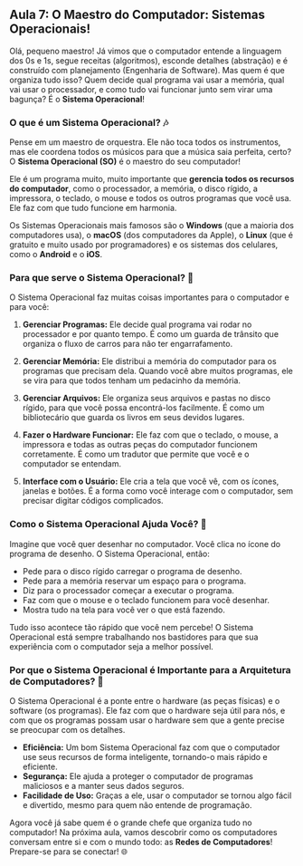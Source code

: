 ## Aula 7: O Maestro do Computador: Sistemas Operacionais!

Olá, pequeno maestro! Já vimos que o computador entende a linguagem dos 0s e 1s, segue receitas (algoritmos), esconde detalhes (abstração) e é construído com planejamento (Engenharia de Software). Mas quem é que organiza tudo isso? Quem decide qual programa vai usar a memória, qual vai usar o processador, e como tudo vai funcionar junto sem virar uma bagunça? É o **Sistema Operacional**!

### O que é um Sistema Operacional? 🎶

Pense em um maestro de orquestra. Ele não toca todos os instrumentos, mas ele coordena todos os músicos para que a música saia perfeita, certo? O **Sistema Operacional (SO)** é o maestro do seu computador!

Ele é um programa muito, muito importante que **gerencia todos os recursos do computador**, como o processador, a memória, o disco rígido, a impressora, o teclado, o mouse e todos os outros programas que você usa. Ele faz com que tudo funcione em harmonia.

Os Sistemas Operacionais mais famosos são o **Windows** (que a maioria dos computadores usa), o **macOS** (dos computadores da Apple), o **Linux** (que é gratuito e muito usado por programadores) e os sistemas dos celulares, como o **Android** e o **iOS**.

### Para que serve o Sistema Operacional? 🎯

O Sistema Operacional faz muitas coisas importantes para o computador e para você:

1.  **Gerenciar Programas:** Ele decide qual programa vai rodar no processador e por quanto tempo. É como um guarda de trânsito que organiza o fluxo de carros para não ter engarrafamento.

2.  **Gerenciar Memória:** Ele distribui a memória do computador para os programas que precisam dela. Quando você abre muitos programas, ele se vira para que todos tenham um pedacinho da memória.

3.  **Gerenciar Arquivos:** Ele organiza seus arquivos e pastas no disco rígido, para que você possa encontrá-los facilmente. É como um bibliotecário que guarda os livros em seus devidos lugares.

4.  **Fazer o Hardware Funcionar:** Ele faz com que o teclado, o mouse, a impressora e todas as outras peças do computador funcionem corretamente. É como um tradutor que permite que você e o computador se entendam.

5.  **Interface com o Usuário:** Ele cria a tela que você vê, com os ícones, janelas e botões. É a forma como você interage com o computador, sem precisar digitar códigos complicados.

### Como o Sistema Operacional Ajuda Você? 🤝

Imagine que você quer desenhar no computador. Você clica no ícone do programa de desenho. O Sistema Operacional, então:

*   Pede para o disco rígido carregar o programa de desenho.
*   Pede para a memória reservar um espaço para o programa.
*   Diz para o processador começar a executar o programa.
*   Faz com que o mouse e o teclado funcionem para você desenhar.
*   Mostra tudo na tela para você ver o que está fazendo.

Tudo isso acontece tão rápido que você nem percebe! O Sistema Operacional está sempre trabalhando nos bastidores para que sua experiência com o computador seja a melhor possível.

### Por que o Sistema Operacional é Importante para a Arquitetura de Computadores? 🧠

O Sistema Operacional é a ponte entre o hardware (as peças físicas) e o software (os programas). Ele faz com que o hardware seja útil para nós, e com que os programas possam usar o hardware sem que a gente precise se preocupar com os detalhes.

*   **Eficiência:** Um bom Sistema Operacional faz com que o computador use seus recursos de forma inteligente, tornando-o mais rápido e eficiente.
*   **Segurança:** Ele ajuda a proteger o computador de programas maliciosos e a manter seus dados seguros.
*   **Facilidade de Uso:** Graças a ele, usar o computador se tornou algo fácil e divertido, mesmo para quem não entende de programação.

Agora você já sabe quem é o grande chefe que organiza tudo no computador! Na próxima aula, vamos descobrir como os computadores conversam entre si e com o mundo todo: as **Redes de Computadores**! Prepare-se para se conectar! 🌐

